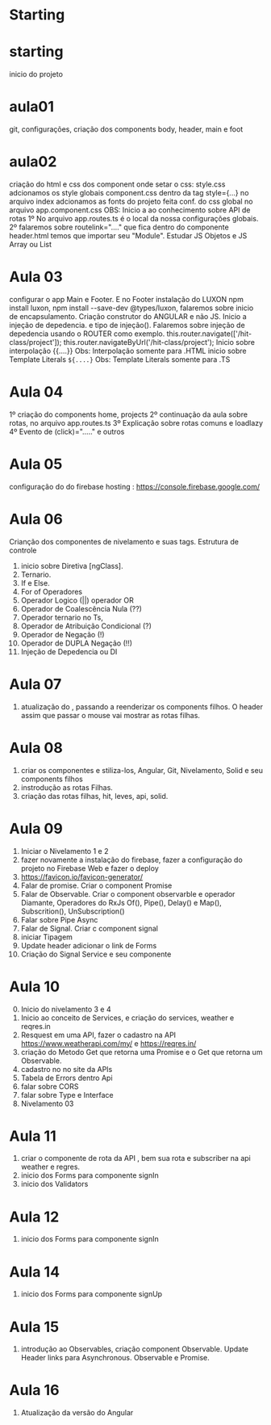 # Starting
 
# starting
inicio do projeto
# aula01
git, configurações, criação dos components body, header, main e foot
# aula02
criação do html e css dos component
onde setar o css:
style.css adcionamos os style globais
component.css
dentro da tag style={...}
no arquivo index adcionamos as fonts do projeto
feita  conf. do css global no arquivo app.component.css
OBS: Inicio a ao conhecimento sobre API de rotas
1º No arquivo app.routes.ts é o local da nossa configurações globais.
2º falaremos sobre routelink="...." que fica dentro do componente header.html
temos que importar seu "Module".
Estudar JS Objetos e JS Array ou List
# Aula 03
configurar o app Main e Footer. E no Footer
instalação do LUXON  npm install luxon, npm install --save-dev @types/luxon, falaremos sobre inicio de encapsulamento.
Criação construtor do ANGULAR e não JS.
Inicio a injeção de depedencia. e tipo de injeção().
Falaremos sobre injeção de depedencia usando o ROUTER como exemplo. this.router.navigate(['/hit-class/project']); this.router.navigateByUrl('/hit-class/project');
Inicio sobre interpolação {{....}} Obs: Interpolação somente para .HTML
inicio sobre  Template Literals  `${....}` Obs: Template Literals somente para .TS
 
# Aula 04
1º criação do components home, projects
2º continuação da aula sobre rotas, no arquivo app.routes.ts
3º Explicação sobre rotas comuns e loadlazy
4º Evento de (click)="....." e outros
 
# Aula 05
configuração do do firebase hosting : https://console.firebase.google.com/
 
# Aula 06
Crianção dos componentes de nivelamento e suas tags.
Estrutura de controle
1. inicio sobre Diretiva [ngClass].
2. Ternario.
3. If e Else.
4. For of
Operadores
1.  Operador Logico (||) operador OR
2. Operador de Coalescência  Nula (??)
3. Operador ternario no Ts,
4. Operador de Atribuição Condicional (?)
5. Operador de Negação (!)
6. Operador de DUPLA Negação  (!!)
7. Injeção de  Depedencia ou DI
 
# Aula 07
1. atualização do <app-header>, passando a reenderizar os components filhos.
O header assim que passar o mouse vai mostrar as rotas filhas.
 
# Aula 08
1. criar os componentes  e stiliza-los, Angular, Git, Nivelamento, Solid e seu components filhos
2. instrodução as rotas Filhas.
3. criação das rotas filhas, hit, leves, api, solid.
 
# Aula 09
1. Iniciar o Nivelamento 1 e 2
2. fazer novamente a instalação do firebase, fazer a configuração do projeto no Firebase Web e fazer o deploy
3. https://favicon.io/favicon-generator/
4. Falar de promise. Criar o component Promise
5. Falar de Observable. Criar o component observarble e operador Diamante<any>, Operadores do RxJs Of(), Pipe(), Delay() e Map(), Subscrition(), UnSubscription()
6. Falar sobre Pipe Async
7. Falar de Signal. Criar c component signal
8. iniciar Tipagem
9. Update header adicionar o link de Forms
10. Criação do Signal Service e seu componente
 
 
# Aula 10
0. Inicio do nivelamento 3 e 4
1.  Inicio ao conceito de Services, e criação do services, weather e reqres.in
2.  Resquest em uma API, fazer o cadastro na API https://www.weatherapi.com/my/ e https://reqres.in/
3. criação do Metodo Get que retorna uma Promise e o Get que retorna um Observable.
4. cadastro no no site da APIs
5. Tabela de Errors dentro Api
6. falar sobre CORS
7. falar sobre Type e Interface
8. Nivelamento  03
 
 
# Aula 11
1. criar o componente  de rota da API , bem sua rota e subscriber na api weather e regres.
2. inicio dos Forms para componente signIn
3. inicio dos Validators
 
# Aula 12
1. inicio dos Forms para componente signIn
 
# Aula 14
1. inicio dos Forms para componente signUp
 
# Aula 15
1. introdução ao Observables, criação component Observable. Update Header links para Asynchronous. Observable e Promise.
 
 
# Aula 16
1. Atualização da versão do Angular
 
 
